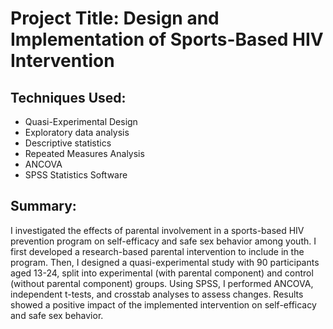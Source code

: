 # Project Title: Design and Implementation of Sports-Based HIV Intervention

## Techniques Used:
- Quasi-Experimental Design
- Exploratory data analysis
- Descriptive statistics
- Repeated Measures Analysis
- ANCOVA
- SPSS Statistics Software

## Summary:
I investigated the effects of parental involvement in a sports-based HIV prevention program on self-efficacy and safe sex behavior among youth. I first developed a research-based parental intervention to include in the program. Then, I designed a quasi-experimental study with 90 participants aged 13-24, split into experimental (with parental component) and control (without parental component) groups. Using SPSS, I performed ANCOVA, independent t-tests, and crosstab analyses to assess changes. Results showed a positive impact of the implemented intervention on self-efficacy and safe sex behavior.
